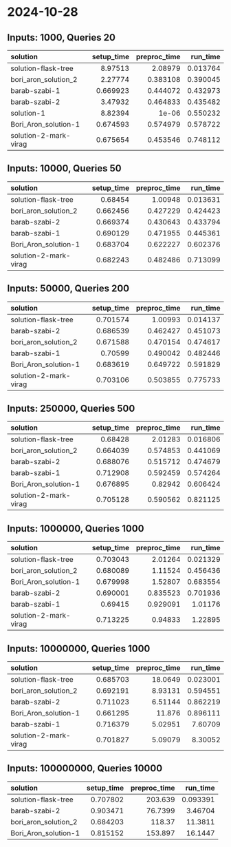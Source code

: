 # 2024-10-28

## Inputs: 1000, Queries 20

| solution              |   setup_time |   preproc_time |   run_time |
|:----------------------|-------------:|---------------:|-----------:|
| solution-flask-tree   |     8.97513  |       2.08979  |   0.013764 |
| bori_aron_solution_2  |     2.27774  |       0.383108 |   0.390045 |
| barab-szabi-1         |     0.669923 |       0.444072 |   0.432973 |
| barab-szabi-2         |     3.47932  |       0.464833 |   0.435482 |
| solution-1            |     8.82394  |       1e-06    |   0.550232 |
| Bori_Aron_solution-1  |     0.674593 |       0.574979 |   0.578722 |
| solution-2-mark-virag |     0.675654 |       0.453546 |   0.748112 |

## Inputs: 10000, Queries 50

| solution              |   setup_time |   preproc_time |   run_time |
|:----------------------|-------------:|---------------:|-----------:|
| solution-flask-tree   |     0.68454  |       1.00948  |   0.013631 |
| bori_aron_solution_2  |     0.662456 |       0.427229 |   0.424423 |
| barab-szabi-2         |     0.669374 |       0.430643 |   0.433794 |
| barab-szabi-1         |     0.690129 |       0.471955 |   0.445361 |
| Bori_Aron_solution-1  |     0.683704 |       0.622227 |   0.602376 |
| solution-2-mark-virag |     0.682243 |       0.482486 |   0.713099 |

## Inputs: 50000, Queries 200

| solution              |   setup_time |   preproc_time |   run_time |
|:----------------------|-------------:|---------------:|-----------:|
| solution-flask-tree   |     0.701574 |       1.00993  |   0.014137 |
| barab-szabi-2         |     0.686539 |       0.462427 |   0.451073 |
| bori_aron_solution_2  |     0.671588 |       0.470154 |   0.474617 |
| barab-szabi-1         |     0.70599  |       0.490042 |   0.482446 |
| Bori_Aron_solution-1  |     0.683619 |       0.649722 |   0.591829 |
| solution-2-mark-virag |     0.703106 |       0.503855 |   0.775733 |

## Inputs: 250000, Queries 500

| solution              |   setup_time |   preproc_time |   run_time |
|:----------------------|-------------:|---------------:|-----------:|
| solution-flask-tree   |     0.68428  |       2.01283  |   0.016806 |
| bori_aron_solution_2  |     0.664039 |       0.574853 |   0.441069 |
| barab-szabi-2         |     0.688076 |       0.515712 |   0.474679 |
| barab-szabi-1         |     0.712908 |       0.592459 |   0.574264 |
| Bori_Aron_solution-1  |     0.676895 |       0.82942  |   0.606424 |
| solution-2-mark-virag |     0.705128 |       0.590562 |   0.821125 |

## Inputs: 1000000, Queries 1000

| solution              |   setup_time |   preproc_time |   run_time |
|:----------------------|-------------:|---------------:|-----------:|
| solution-flask-tree   |     0.703043 |       2.01264  |   0.021329 |
| bori_aron_solution_2  |     0.680089 |       1.11524  |   0.456436 |
| Bori_Aron_solution-1  |     0.679998 |       1.52807  |   0.683554 |
| barab-szabi-2         |     0.690001 |       0.835523 |   0.701936 |
| barab-szabi-1         |     0.69415  |       0.929091 |   1.01176  |
| solution-2-mark-virag |     0.713225 |       0.94833  |   1.22895  |

## Inputs: 10000000, Queries 1000

| solution              |   setup_time |   preproc_time |   run_time |
|:----------------------|-------------:|---------------:|-----------:|
| solution-flask-tree   |     0.685703 |       18.0649  |   0.023001 |
| bori_aron_solution_2  |     0.692191 |        8.93131 |   0.594551 |
| barab-szabi-2         |     0.711023 |        6.51144 |   0.862219 |
| Bori_Aron_solution-1  |     0.661295 |       11.876   |   0.896111 |
| barab-szabi-1         |     0.716379 |        5.02951 |   7.60709  |
| solution-2-mark-virag |     0.701827 |        5.09079 |   8.30052  |

## Inputs: 100000000, Queries 10000

| solution             |   setup_time |   preproc_time |   run_time |
|:---------------------|-------------:|---------------:|-----------:|
| solution-flask-tree  |     0.707802 |       203.639  |   0.093391 |
| barab-szabi-2        |     0.903471 |        76.7399 |   3.46704  |
| bori_aron_solution_2 |     0.684203 |       118.37   |  11.3811   |
| Bori_Aron_solution-1 |     0.815152 |       153.897  |  16.1447   |